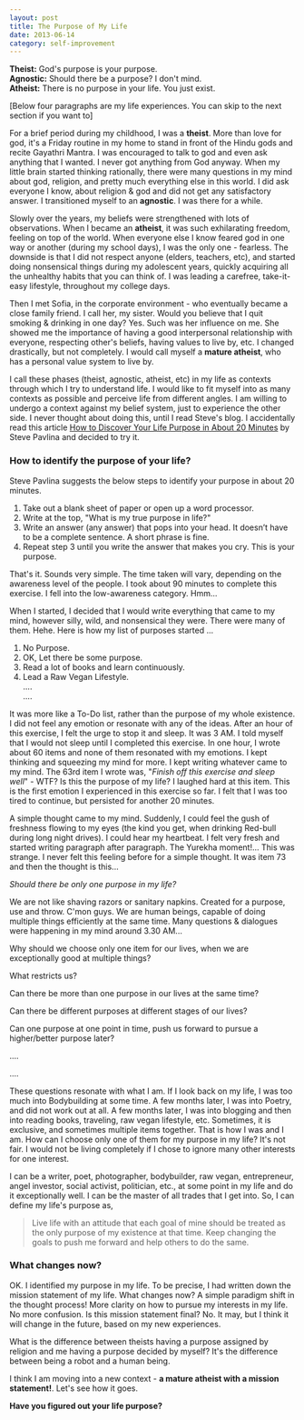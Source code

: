 ```yaml
---
layout: post
title: The Purpose of My Life
date: 2013-06-14
category: self-improvement
---
```


**Theist:** God's purpose is your purpose.  
**Agnostic:** Should there be a purpose? I don't mind.   
**Atheist:** There is no purpose in your life. You just exist.  
  
[Below four paragraphs are my life experiences. You can skip to the next section if you want to]  
  
For a brief period during my childhood, I was a **theist**. More than love for god, it's a Friday routine in my home to stand in front of the Hindu gods and recite Gayathri Mantra. I was encouraged to talk to god and even ask anything that I wanted. I never got anything from God anyway. When my little brain started thinking rationally, there were many questions in my mind about god, religion, and pretty much everything else in this world. I did ask everyone I know, about religion & god and did not get any satisfactory answer. I transitioned myself to an **agnostic**. I was there for a while.  
  
Slowly over the years, my beliefs were strengthened with lots of observations. When I became an **atheist**, it was such exhilarating freedom, feeling on top of the world. When everyone else I know feared god in one way or another (during my school days), I was the only one - fearless. The downside is that I did not respect anyone (elders, teachers, etc), and started doing nonsensical things during my adolescent years, quickly acquiring all the unhealthy habits that you can think of. I was leading a carefree, take-it-easy lifestyle, throughout my college days.   
  
Then I met Sofia, in the corporate environment - who eventually became a close family friend. I call her, my sister. Would you believe that I quit smoking & drinking in one day? Yes. Such was her influence on me. She showed me the importance of having a good interpersonal relationship with everyone, respecting other's beliefs, having values to live by, etc. I changed drastically, but not completely. I would call myself a **mature atheist**, who has a personal value system to live by.  
  
I call these phases (theist, agnostic, atheist, etc) in my life as contexts through which I try to understand life. I would like to fit myself into as many contexts as possible and perceive life from different angles. I am willing to undergo a context against my belief system, just to experience the other side. I never thought about doing this, until I read Steve's blog. I accidentally read this article [How to Discover Your Life Purpose in About 20 Minutes](http://www.stevepavlina.com/blog/2005/01/how-to-discover-your-life-purpose-in-about-20-minutes/) by Steve Pavlina and decided to try it.  
  
### How to identify the purpose of your life?  
  
Steve Pavlina suggests the below steps to identify your purpose in about 20 minutes.  

1. Take out a blank sheet of paper or open up a word processor.  
2. Write at the top, "What is my true purpose in life?"  
3. Write an answer (any answer) that pops into your head. It doesn’t have to be a complete sentence. A short phrase is fine.  
4. Repeat step 3 until you write the answer that makes you cry. This is your purpose.  

That's it. Sounds very simple. The time taken will vary, depending on the awareness level of the people. I took about 90 minutes to complete this exercise. I fell into the low-awareness category. Hmm...  

When I started, I decided that I would write everything that came to my mind, however silly, wild, and nonsensical they were. There were many of them. Hehe. Here is how my list of purposes started ...  

1. No Purpose.  
2. OK, Let there be some purpose.  
3. Read a lot of books and learn continuously.  
4. Lead a Raw Vegan Lifestyle.  
....  
....  

It was more like a To-Do list, rather than the purpose of my whole existence. I did not feel any emotion or resonate with any of the ideas. After an hour of this exercise, I felt the urge to stop it and sleep. It was 3 AM. I told myself that I would not sleep until I completed this exercise. In one hour, I wrote about 60 items and none of them resonated with my emotions. I kept thinking and squeezing my mind for more. I kept writing whatever came to my mind. The 63rd item I wrote was, "<i>Finish off this exercise and sleep well</i>" - WTF? Is this the purpose of my life? I laughed hard at this item. This is the first emotion I experienced in this exercise so far. I felt that I was too tired to continue, but persisted for another 20 minutes.  

A simple thought came to my mind. Suddenly, I could feel the gush of freshness flowing to my eyes (the kind you get, when drinking Red-bull during long night drives). I could hear my heartbeat. I felt very fresh and started writing paragraph after paragraph. The Yurekha moment!... This was strange. I never felt this feeling before for a simple thought. It was item 73 and then the thought is this...  

*Should there be only one purpose in my life?*  

We are not like shaving razors or sanitary napkins. Created for a purpose, use and throw. C'mon guys. We are human beings, capable of doing multiple things efficiently at the same time. Many questions & dialogues were happening in my mind around 3.30 AM...  

Why should we choose only one item for our lives, when we are exceptionally good at multiple things?  

What restricts us?  

Can there be more than one purpose in our lives at the same time?  

Can there be different purposes at different stages of our lives?  

Can one purpose at one point in time, push us forward to pursue a higher/better purpose later?  

....  

....  

These questions resonate with what I am. If I look back on my life, I was too much into Bodybuilding at some time. A few months later, I was into Poetry, and did not work out at all. A few months later, I was into blogging and then into reading books, traveling, raw vegan lifestyle, etc. Sometimes, it is exclusive, and sometimes multiple items together. That is how I was and I am. How can I choose only one of them for my purpose in my life? It's not fair. I would not be living completely if I chose to ignore many other interests for one interest.  

I can be a writer, poet, photographer, bodybuilder, raw vegan, entrepreneur, angel investor, social activist, politician, etc., at some point in my life and do it exceptionally well. I can be the master of all trades that I get into. So, I can define my life's purpose as,  

> Live life with an attitude that each goal of mine should be treated as the only purpose of my existence at that time. Keep changing the goals to push me forward and help others to do the same.

### What changes now?  

OK. I identified my purpose in my life. To be precise, I had written down the mission statement of my life. What changes now? A simple paradigm shift in the thought process! More clarity on how to pursue my interests in my life. No more confusion. Is this mission statement final? No. It may, but I think it will change in the future, based on my new experiences.  

What is the difference between theists having a purpose assigned by religion and me having a purpose decided by myself? It's the difference between being a robot and a human being.  

I think I am moving into a new context - **a mature atheist with a mission statement!**. Let's see how it goes.  

**Have you figured out your life purpose?**  
